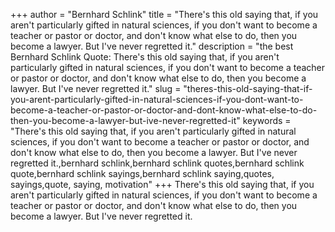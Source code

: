 +++
author = "Bernhard Schlink"
title = "There's this old saying that, if you aren't particularly gifted in natural sciences, if you don't want to become a teacher or pastor or doctor, and don't know what else to do, then you become a lawyer. But I've never regretted it."
description = "the best Bernhard Schlink Quote: There's this old saying that, if you aren't particularly gifted in natural sciences, if you don't want to become a teacher or pastor or doctor, and don't know what else to do, then you become a lawyer. But I've never regretted it."
slug = "theres-this-old-saying-that-if-you-arent-particularly-gifted-in-natural-sciences-if-you-dont-want-to-become-a-teacher-or-pastor-or-doctor-and-dont-know-what-else-to-do-then-you-become-a-lawyer-but-ive-never-regretted-it"
keywords = "There's this old saying that, if you aren't particularly gifted in natural sciences, if you don't want to become a teacher or pastor or doctor, and don't know what else to do, then you become a lawyer. But I've never regretted it.,bernhard schlink,bernhard schlink quotes,bernhard schlink quote,bernhard schlink sayings,bernhard schlink saying,quotes, sayings,quote, saying, motivation"
+++
There's this old saying that, if you aren't particularly gifted in natural sciences, if you don't want to become a teacher or pastor or doctor, and don't know what else to do, then you become a lawyer. But I've never regretted it.
